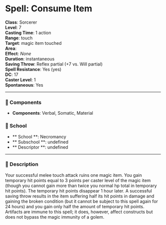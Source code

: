 
# Spell: Consume Item
**Class**: Sorcerer  
**Level**: 7  
**Casting Time**: 1 action  
**Range**: touch  
**Target**: magic item touched  
**Area**:   
**Effect**: _None_  
**Duration**: instantaneous  
**Saving Throw**: Reflex partial (+7 vs. Will partial)  
**Spell Resistance**: Yes (yes)  
**DC**: 17  
**Caster Level**: 1  
**Spontaneous**: Yes

---

### 🔮 Components
- **Components**: Verbal, Somatic, Material

### 🏫 School
- ** School **: Necromancy
- ** Subschool **: undefined
- ** Descriptor **: undefined
---

### 📜 Description
Your successful melee touch attack ruins one magic item. You gain temporary hit points equal to 3 points per caster level of the magic item (though you cannot gain more than twice you normal hp total in temporary hit points). The temporary hit points disappear 1 hour later. A successful saving throw results in the item suffering half its hit points in damage and gaining the broken condition (but it cannot be subject to this spell again for 24 hours) and you gain only half the amount of temporary hit points. Artifacts are immune to this spell; it does, however, affect constructs but does not bypass the magic immunity of a golem.
